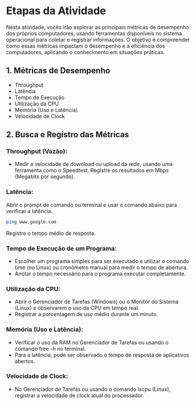# Etapas da Atividade

Nesta atividade, vocês irão explorar as principais métricas de desempenho dos próprios computadores, usando ferramentas disponíveis no sistema operacional para coletar e registrar informações. O objetivo é compreender como essas métricas impactam o desempenho e a eficiência dos computadores, aplicando o conhecimento em situações práticas.

## 1. Métricas de Desempenho

 - Throughput
 - Latência
 - Tempo de Execução
 - Utilização da CPU
 - Memória (Uso e Latência)
 - Velocidade de Clock

## 2. Busca e Registro das Métricas

### Throughput (Vazão):

- Medir a velocidade de download ou upload da rede, usando uma ferramenta como o Speedtest. Registre os resultados em Mbps (Megabits por segundo).

### Latência:

Abrir o prompt de comando ou terminal e usar o comando abaixo para verificar a latência.
``` bash
ping www.google.com
```` 
Registre o tempo médio de resposta.

### Tempo de Execução de um Programa:

 - Escolher um programa simples para ser executado e utilizar o comando time (no Linux) ou cronômetro manual para medir o tempo de abertura.
 - Anotar o tempo necessário para o programa executar completamente.

### Utilização da CPU:

 - Abrir o Gerenciador de Tarefas (Windows) ou o Monitor do Sistema (Linux) e observarem o uso da CPU em tempo real.
 - Registrar a porcentagem de uso médio durante um minuto.

### Memória (Uso e Latência):

- Verificar o uso da RAM no Gerenciador de Tarefas ou usando o comando free -h no terminal.
- Para a latência, pode ser observado o tempo de resposta de aplicativos abertos.

### Velocidade de Clock:
 - No Gerenciador de Tarefas ou usando o comando lscpu (Linux), registrar a velocidade de clock atual do processador.
